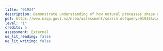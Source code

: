 ```yaml
---
title: "91934"
description: Demonstrate understanding of how natural processes shape an environment
pdf: https://www.nzqa.govt.nz/ncea/assessment/search.do?query=91934&view=all&level=01
level: "1"
credits: 5
assessment: External
ue_lit_reading: false
ue_lit_writing: false
---
```

